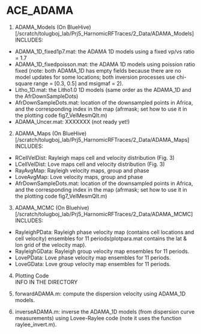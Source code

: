 # ACE_ADAMA

1. ADAMA_Models (On BlueHive) [/scratch/tolugboj_lab/Prj5_HarnomicRFTraces/2_Data/ADAMA_Models] <br>
INCLUDES: 
* ADAMA_1D_fixed1p7.mat: the ADAMA 1D models using a fixed vp/vs ratio = 1.7 
* ADAMA_1D_fixedpoisson.mat: the ADAMA 1D models using poission ratio fixed (note: both ADAMA_1D has empty fields because there are no model updates for some locations; both inversion processes use chi-square range = [0.3, 0.5] and msigmaf = 2).
* Litho_1D.mat: the Litho1.0 1D models (same order as the ADAMA_1D and the AfrDownSampleDots)
* AfrDownSampleDots.mat: location of the downsampled points in Africa, and the corresponding index in the map (afrmask; set how to use it in the plotting code fig7_VelMesmQlt.m) 
* ADAMA_Uncer.mat: XXXXXXX (not ready yet!)

2. ADAMA_Maps  (On BlueHive) [/scratch/tolugboj_lab/Prj5_HarnomicRFTraces/2_Data/ADAMA_Maps] <br>
INCLUDES: 
* RCellVelDist: Rayleigh maps cell and velocity distribution (Fig. 3)
* LCellVelDist: Love maps cell and velocity distribution (Fig. 3)
* RayAvgMap: Rayleigh velocity maps, group and phase
* LoveAvgMap: Love velocity maps, group and phase
* AfrDownSampleDots.mat: location of the downsampled points in Africa, and the corresponding index in the map (afrmask; set how to use it in the plotting code fig7_VelMesmQlt.m) 

3. ADAMA_MCMC  (On Bluehive) [/scratch/tolugboj_lab/Prj5_HarnomicRFTraces/2_Data/ADAMA_MCMC] <br>
INCLUDES:
* RayleighPData: Rayleigh phase velocity map (contains cell locations and cell velocity) ensembles for 11 periods(plotpara.mat contains the lat & lon grid of the velocity map).
* RayleighGData: Rayleigh group velocity map ensembles for 11 periods.
* LovePData: Love phase velocity map ensembles for 11 periods.
* LoveGData: Love group velocity map ensembles for 11 periods.

4. Plotting Code <br>
INFO IN THE DIRECTORY

5. forwardADAMA.m: compute the dispersion velocity using ADAMA_1D models.
6. inverseADAMA.m: inverse the ADAMA_1D models (from dispersion curve measurements) using Lovee-Raylee code (note it uses the function raylee_invert.m).
